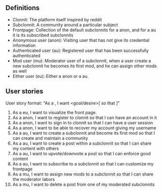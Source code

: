 ## Definitions

* Clonnit: The platform itself inspired by reddit
* Subclonnit: A community around a particular subject
* Frontpage: Collection of the default subclonnits for a anon, and for a au it is its subscribed subclonnits
* Anonymous user (anon): Visiting user that has not give its credential information
* Authenticated user (au): Registered user that has been successfully authenticated
* Mod user (mu): Moderator user of a subclonnit, when a user create a new subclonnit he becomes its first mod, and he can assign other mods as well
* Either user (eu): Either a anon or a au.

## User stories

User story format: "As a <role>, I want <goal/desire>[ so that <benefit>]"

1. As a eu, I want to visualize the front page.
2. As a anon, I want to register to clonnit so that I can have an account in it
3. As a anon, I want to sign in to clonnit so that I can have a user session
4. As a anon, I want to be able to recover my account giving my username
5. As a au, I want to create a subclonnit and become its first mod so that I can create and maintain a community
6. As a au, I want to create a post within a subclonnit so that I can share my content with others
7. As a au, I want to upvote/downvote a post so that I can enforce good content
8. As a au, I want to subscribe to a subclonnit so that I can customize my frontpage
9. As a mu, I want to assign new mods to a subclonnit so that I can share the moderator labors
10. As a mu, I want to delete a post from one of my moderated subclonnits
